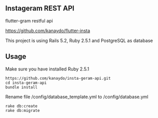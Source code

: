 ## Instageram REST API
flutter-gram restful api

https://github.com/kanaydo/flutter-insta

This project is using Rails 5.2, Ruby 2.5.1 and PostgreSQL as database


## Usage
Make sure you have installed Ruby 2.5.1
```
https://github.com/kanaydo/insta-geram-api.git
cd insta-geram-api
bundle install
```

Rename file /config/database_template.yml to /config/database.yml
```
rake db:create
rake db:migrate
```
